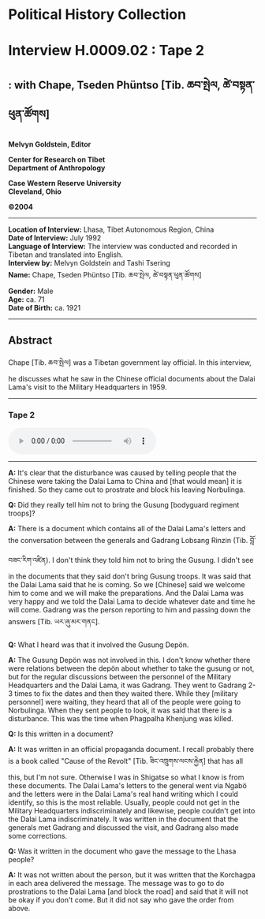 # Political History Collection  
# Interview H.0009.02 : Tape 2  
##  : with Chape, Tseden Phüntso [Tib. ཆབ་སྤེལ, ཚེ་བསྟན་ཕུན་ཚོགས]  
  
**Melvyn Goldstein, Editor**  

**Center for Research on Tibet**  
**Department of Anthropology**  

**Case Western Reserve University**  
**Cleveland, Ohio**  

**©2004**  

---  
**Location of Interview:** Lhasa, Tibet Autonomous Region, China  
**Date of Interview:** July 1992  
**Language of Interview:** The interview was conducted and recorded in Tibetan and translated into English.  
**Interview by:** Melvyn Goldstein and Tashi Tsering  
**Name:** Chape, Tseden Phüntso [Tib. ཆབ་སྤེལ, ཚེ་བསྟན་ཕུན་ཚོགས]  
**Gender:** Male  
**Age:** ca. 71  
**Date of Birth:** ca. 1921  
  
---  
## Abstract  

 Chape [Tib. ཆབ་སྤེལ] was a Tibetan government lay official. In this interview, he discusses what he saw in the Chinese official documents about the Dalai Lama's visit to the Military Headquarters in 1959.   

---  
### Tape 2  

<audio controls>
<source src="https://tile.loc.gov/storage-services/service/asian/asiantoha/H_0009_02/H_0009_02.mp3" type="audio/mp3">
Your browser does not support the audio element.
</audio>  

---

**A:**  It's clear that the disturbance was caused by telling people that the Chinese were taking the Dalai Lama to China and [that would mean] it is finished. So they came out to prostrate and block his leaving Norbulinga.   

**Q:**  Did they really tell him not to bring the Gusung [bodyguard regiment troops]?   

**A:**  There is a document which contains all of the Dalai Lama's letters and the conversation between the generals and Gadrang Lobsang Rinzin (Tib. བློ་བཟང་རིག་འཛིན). I don't think they told him not to bring the Gusung. I didn't see in the documents that they said don't bring Gusung troops. It was said that the Dalai Lama said that he is coming. So we [Chinese] said we welcome him to come and we will make the preparations. And the Dalai Lama was very happy and we told the Dalai Lama to decide whatever date and time he will come. Gadrang was the person reporting to him and passing down the answers [Tib. ཡར་ཞུ་མར་གནང].   

**Q:**  What I heard was that it involved the Gusung Depön.   

**A:**  The Gusung Depön was not involved in this. I don't know whether there were relations between the <span class="tooltip" data-text="[tib. མདའ་དཔོན] A commander or general in charge of a regiment in the traditional Tibetan Army. If a regiment had only 500 troops, there was usually only one depön, but if there were 1,000 troops, there were usually two.">depön</span> about whether to take the <span class="tooltip" data-text="[tib. སྐུ་སྲུང] 1. Bodyguard. 2. The &quot;Bodyguard&quot; Regiment of the Dalai Lama that was also known as the Kadang (tib. ཀ་དང) Regiment. 2. The Bodyguard Regiment of the Panchen Lama.">gusung</span> or not, but for the regular discussions between the personnel of the Military Headquarters and the Dalai Lama, it was Gadrang. They went to Gadrang 2-3 times to fix the dates and then they waited there. While they [military personnel] were waiting, they heard that all of the people were going to Norbulinga. When they sent people to look, it was said that there is a disturbance. This was the time when Phagpalha Khenjung was killed.   

**Q:**  Is this written in a document?   

**A:**  It was written in an official propaganda document. I recall probably there is a book called "Cause of the Revolt" [Tib. ཟིང་འཁྲུགས་ལངས་རྐྱེན] that has all this, but I'm not sure. Otherwise I was in Shigatse so what I know is from these documents. The Dalai Lama's letters to the general went via Ngabö and the letters were in the Dalai Lama's real hand writing which I could identify, so this is the most reliable. Usually, people could not get in the Military Headquarters indiscriminately and likewise, people couldn't get into the Dalai Lama indiscriminately. It was written in the document that the generals met Gadrang and discussed the visit, and Gadrang also made some corrections.   

**Q:**  Was it written in the document who gave the message to the Lhasa people?   

**A:**  It was not written about the person, but it was written that the Korchagpa in each area delivered the message. The message was to go to do prostrations to the Dalai Lama [and block the road] and said that it will not be okay if you don't come. But it did not say who gave the order from above.   

